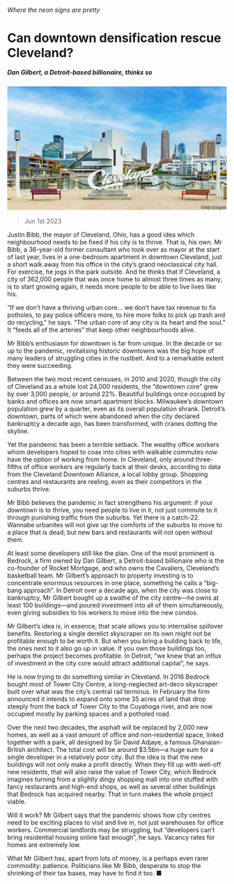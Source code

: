 ###### Where the neon signs are pretty

# Can downtown densification rescue Cleveland? 

##### Dan Gilbert, a Detroit-based billionaire, thinks so 

![image](images/20230603_USP004.jpg) 

> Jun 1st 2023 

Justin Bibb, the mayor of Cleveland, Ohio, has a good idea which neighbourhood needs to be fixed if his city is to thrive. That is, his own. Mr Bibb, a 36-year-old former consultant who took over as mayor at the start of last year, lives in a one-bedroom apartment in downtown Cleveland, just a short walk away from his office in the city’s grand neoclassical city hall. For exercise, he jogs in the park outside. And he thinks that if Cleveland, a city of 362,000 people that was once home to almost three times as many, is to start growing again, it needs more people to be able to live lives like his. 

“If we don’t have a thriving urban core… we don’t have tax revenue to fix potholes, to pay police officers more, to hire more folks to pick up trash and do recycling,” he says. “The urban core of any city is its heart and the soul.” It “feeds all of the arteries” that keep other neighbourhoods alive.

Mr Bibb’s enthusiasm for downtown is far from unique. In the decade or so up to the pandemic, revitalising historic downtowns was the big hope of many leaders of struggling cities in the rustbelt. And to a remarkable extent they were succeeding. 

Between the two most recent censuses, in 2010 and 2020, though the city of Cleveland as a whole lost 24,000 residents, the “downtown core” grew by over 3,000 people, or around 22%. Beautiful buildings once occupied by banks and offices are now smart apartment blocks. Milwaukee’s downtown population grew by a quarter, even as its overall population shrank. Detroit’s downtown, parts of which were abandoned when the city declared bankruptcy a decade ago, has been transformed, with cranes dotting the skyline. 

Yet the pandemic has been a terrible setback. The wealthy office workers whom developers hoped to coax into cities with walkable commutes now have the option of working from home. In Cleveland, only around three-fifths of office workers are regularly back at their desks, according to data from the Cleveland Downtown Alliance, a local lobby group. Shopping centres and restaurants are reeling, even as their competitors in the suburbs thrive. 

Mr Bibb believes the pandemic in fact strengthens his argument: if your downtown is to thrive, you need people to live in it, not just commute to it through punishing traffic from the suburbs. Yet there is a catch-22. Wannabe urbanites will not give up the comforts of the suburbs to move to a place that is dead; but new bars and restaurants will not open without them.

At least some developers still like the plan. One of the most prominent is Bedrock, a firm owned by Dan Gilbert, a Detroit-based billionaire who is the co-founder of Rocket Mortgage, and who owns the Cavaliers, Cleveland’s basketball team. Mr Gilbert’s approach to property investing is to concentrate enormous resources in one place, something he calls a “big-bang approach”. In Detroit over a decade ago, when the city was close to bankruptcy, Mr Gilbert bought up a swathe of the city centre—he owns at least 100 buildings—and poured investment into all of them simultaneously, even giving subsidies to his workers to move into the new condos.

Mr Gilbert’s idea is, in essence, that scale allows you to internalise spillover benefits. Restoring a single derelict skyscraper on its own might not be profitable enough to be worth it. But when you bring a building back to life, the ones next to it also go up in value. If you own those buildings too, perhaps the project becomes profitable. In Detroit, “we knew that an influx of investment in the city core would attract additional capital”, he says. 

He is now trying to do something similar in Cleveland. In 2016 Bedrock bought most of Tower City Centre, a long-neglected art-deco skyscraper built over what was the city’s central rail terminus. In February the firm announced it intends to expand onto some 35 acres of land that drop steeply from the back of Tower City to the Cuyahoga river, and are now occupied mostly by parking spaces and a potholed road. 

Over the next two decades, the asphalt will be replaced by 2,000 new homes, as well as a vast amount of office and non-residential space, linked together with a park, all designed by Sir David Adjaye, a famous Ghanaian-British architect. The total cost will be around $3.5bn—a huge sum for a single developer in a relatively poor city. But the idea is that the new buildings will not only make a profit directly. When they fill up with well-off new residents, that will also raise the value of Tower City, which Bedrock imagines turning from a slightly dingy shopping mall into one stuffed with fancy restaurants and high-end shops, as well as several other buildings that Bedrock has acquired nearby. That in turn makes the whole project viable.

Will it work? Mr Gilbert says that the pandemic shows how city centres need to be exciting places to visit and live in, not just warehouses for office workers. Commercial landlords may be struggling, but “developers can’t bring residential housing online fast enough”, he says. Vacancy rates for homes are extremely low. 

What Mr Gilbert has, apart from lots of money, is a perhaps even rarer commodity: patience. Politicians like Mr Bibb, desperate to stop the shrinking of their tax bases, may have to find it too. ■


